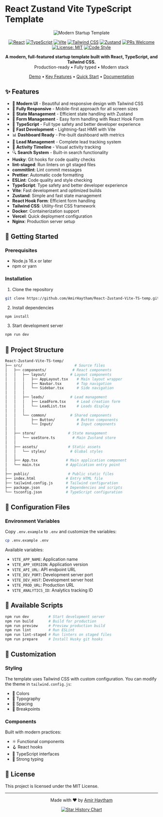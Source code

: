 # React Zustand Vite TypeScript Template

<div align="center">

![Modern Startup Template](https://img.shields.io/badge/Modern-Startup_Template-blue?style=for-the-badge&logo=react)

[![React](https://img.shields.io/badge/React-18.3.1-61DAFB?style=flat-square&logo=react)](https://reactjs.org/)
[![TypeScript](https://img.shields.io/badge/TypeScript-5.5.3-3178C6?style=flat-square&logo=typescript)](https://www.typescriptlang.org/)
[![Vite](https://img.shields.io/badge/Vite-5.4.2-646CFF?style=flat-square&logo=vite)](https://vitejs.dev/)
[![Tailwind CSS](https://img.shields.io/badge/Tailwind_CSS-3.4.1-38B2AC?style=flat-square&logo=tailwind-css)](https://tailwindcss.com/)
[![Zustand](https://img.shields.io/badge/Zustand-4.5.2-orange?style=flat-square)](https://github.com/pmndrs/zustand)
[![PRs Welcome](https://img.shields.io/badge/PRs-welcome-brightgreen.svg?style=flat-square)](http://makeapullrequest.com)
[![License: MIT](https://img.shields.io/badge/License-MIT-yellow.svg?style=flat-square)](https://opensource.org/licenses/MIT)
[![Code Style](https://img.shields.io/badge/code_style-prettier-ff69b4.svg?style=flat-square)](https://prettier.io/)

<p align="center">
  <strong>A modern, full-featured startup template built with React, TypeScript, and Tailwind CSS.</strong><br>
  Production-ready • Fully typed • Modern stack
</p>

[Demo](https://react-zustand-vite-ts-temp.vercel.app/) •
[Key Features](#features) •
[Quick Start](#getting-started) •
[Documentation](#documentation)

</div>

## ✨ Features

- 🎨 **Modern UI** - Beautiful and responsive design with Tailwind CSS
- 📱 **Fully Responsive** - Mobile-first approach for all screen sizes
- 🔄 **State Management** - Efficient state handling with Zustand
- 📝 **Form Management** - Easy form handling with React Hook Form
- 🎯 **TypeScript** - Full type safety and better developer experience
- 🚀 **Fast Development** - Lightning-fast HMR with Vite
- 📊 **Dashboard Ready** - Pre-built dashboard with metrics
- 👥 **Lead Management** - Complete lead tracking system
- 📅 **Activity Timeline** - Visual activity tracking
- 🔍 **Search System** - Built-in search functionality
- **Husky**: Git hooks for code quality checks
- **lint-staged**: Run linters on git staged files
- **commitlint**: Lint commit messages
- **Prettier**: Automatic code formatting
- **ESLint**: Code quality and style checking
- **TypeScript**: Type safety and better developer experience
- **Vite**: Fast development and optimized builds
- **Zustand**: Simple and fast state management
- **React Hook Form**: Efficient form handling
- **Tailwind CSS**: Utility-first CSS framework
- **Docker**: Containerization support
- **Vercel**: Quick deployment configuration
- **Nginx**: Production server setup

## 🚀 Getting Started

### Prerequisites

- Node.js 16.x or later
- npm or yarn

### Installation

1. Clone the repository

```bash
git clone https://github.com/AmirHaytham/React-Zustand-Vite-TS-temp.git
```

2. Install dependencies

```bash
npm install
```

3. Start development server

```bash
npm run dev
```

## 📁 Project Structure

```bash
React-Zustand-Vite-TS-temp/
├── src/                        # Source files
│   ├── components/            # React components
│   │   ├── layout/           # Layout components
│   │   │   ├── AppLayout.tsx    # Main layout wrapper
│   │   │   ├── Navbar.tsx       # Top navigation
│   │   │   └── Sidebar.tsx      # Side navigation
│   │   │
│   │   ├── leads/            # Lead management
│   │   │   ├── LeadForm.tsx     # Lead creation form
│   │   │   └── LeadList.tsx     # Leads display
│   │   │
│   │   └── common/           # Shared components
│   │       ├── Button/          # Button components
│   │       └── Input/           # Input components
│   │
│   ├── store/               # State management
│   │   └── useStore.ts        # Main Zustand store
│   │
│   ├── assets/              # Static assets
│   │   └── styles/           # Global styles
│   │
│   ├── App.tsx             # Main application component
│   └── main.tsx            # Application entry point
│
├── public/                  # Public static files
├── index.html              # Entry HTML file
├── tailwind.config.js      # Tailwind configuration
├── package.json            # Dependencies and scripts
└── tsconfig.json           # TypeScript configuration
```

## 🔧 Configuration Files

### Environment Variables

Copy `.env.example` to `.env` and customize the variables:

```bash
cp .env.example .env
```

Available variables:

- `VITE_APP_NAME`: Application name
- `VITE_APP_VERSION`: Application version
- `VITE_API_URL`: API endpoint URL
- `VITE_DEV_PORT`: Development server port
- `VITE_DEV_HOST`: Development server host
- `VITE_PROD_URL`: Production URL
- `VITE_ANALYTICS_ID`: Analytics tracking ID

## 📜 Available Scripts

```bash
npm run dev         # Start development server
npm run build       # Build for production
npm run preview     # Preview production build
npm run lint        # Run ESLint
npm run lint-staged # Run linters on staged files
npm run prepare     # Install Husky git hooks
```

## 🎨 Customization

### Styling

The template uses Tailwind CSS with custom configuration. You can modify the theme in `tailwind.config.js`:

- 🎨 Colors
- 📝 Typography
- 📏 Spacing
- 📱 Breakpoints

### Components

Built with modern practices:

- ⚛️ Functional components
- 🪝 React hooks
- 📘 TypeScript interfaces
- 🎯 Strong typing

## 📄 License

This project is licensed under the MIT License.

---

<div align="center">

Made with ❤️ by [Amir Haytham](https://github.com/AmirHaytham)

[![Star History Chart](https://api.star-history.com/svg?repos=AmirHaytham/React-Zustand-Vite-TS-temp&type=Date)](https://star-history.com/#AmirHaytham/React-Zustand-Vite-TS-temp&Date)

</div>
